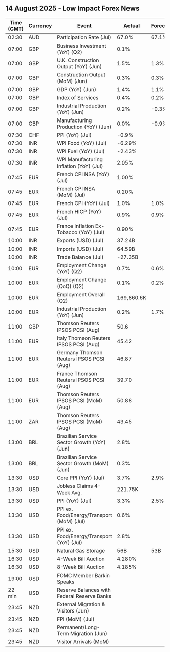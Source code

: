 ## 14 August 2025 - Low Impact Forex News

| Time (GMT) | Currency | Event | Actual | Forecast | Previous |
|------|----------|-------|--------|----------|----------|
| 02:30 | AUD | Participation Rate (Jul) | 67.0% | 67.1% | 67.0% |
| 07:00 | GBP | Business Investment (YoY) (Q2) | 0.1% |  | 6.1% |
| 07:00 | GBP | U.K. Construction Output (YoY) (Jun) | 1.5% | 1.3% | 1.4% |
| 07:00 | GBP | Construction Output (MoM) (Jun) | 0.3% | 0.3% | -0.5% |
| 07:00 | GBP | GDP (YoY) (Jun) | 1.4% | 1.1% | 0.9% |
| 07:00 | GBP | Index of Services | 0.4% | 0.2% | 0.4% |
| 07:00 | GBP | Industrial Production (YoY) (Jun) | 0.2% | -0.3% | -0.2% |
| 07:00 | GBP | Manufacturing Production (YoY) (Jun) | 0.0% | -0.9% | 1.0% |
| 07:30 | CHF | PPI (YoY) (Jul) | -0.9% |  | -0.7% |
| 07:30 | INR | WPI Food (YoY) (Jul) | -6.29% |  | -3.75% |
| 07:30 | INR | WPI Fuel (YoY) (Jul) | -2.43% |  | -2.65% |
| 07:30 | INR | WPI Manufacturing Inflation (YoY) (Jul) | 2.05% |  | 1.97% |
| 07:45 | EUR | French CPI NSA (YoY) (Jul) | 1.00% |  | 1.00% |
| 07:45 | EUR | French CPI NSA (MoM) (Jul) | 0.20% |  | 0.20% |
| 07:45 | EUR | French CPI (YoY) (Jul) | 1.0% | 1.0% | 1.0% |
| 07:45 | EUR | French HICP (YoY) (Jul) | 0.9% | 0.9% | 0.9% |
| 07:45 | EUR | France Inflation Ex-Tobacco (YoY) (Jul) | 0.90% |  | 0.90% |
| 10:00 | INR | Exports (USD) (Jul) | 37.24B |  | 35.14B |
| 10:00 | INR | Imports (USD) (Jul) | 64.59B |  | 53.92B |
| 10:00 | INR | Trade Balance (Jul) | -27.35B |  | -18.78B |
| 10:00 | EUR | Employment Change (YoY) (Q2) | 0.7% | 0.6% | 0.7% |
| 10:00 | EUR | Employment Change (QoQ) (Q2) | 0.1% | 0.2% | 0.2% |
| 10:00 | EUR | Employment Overall (Q2) | 169,860.6K |  | 169,703.6K |
| 10:00 | EUR | Industrial Production (YoY) (Jun) | 0.2% | 1.7% | 3.1% |
| 11:00 | GBP | Thomson Reuters IPSOS PCSI (Aug) | 50.6 |  | 52.1 |
| 11:00 | EUR | Italy Thomson Reuters IPSOS PCSI (Aug) | 45.42 |  | 43.80 |
| 11:00 | EUR | Germany Thomson Reuters IPSOS PCSI (Aug) | 46.87 |  | 49.38 |
| 11:00 | EUR | France Thomson Reuters IPSOS PCSI (Aug) | 39.70 |  | 41.85 |
| 11:00 | EUR | Thomson Reuters IPSOS PCSI (MoM) (Aug) | 50.88 |  | 47.76 |
| 11:00 | ZAR | Thomson Reuters IPSOS PCSI (MoM) (Aug) | 43.45 |  | 44.98 |
| 13:00 | BRL | Brazilian Service Sector Growth (YoY) (Jun) | 2.8% |  | 3.8% |
| 13:00 | BRL | Brazilian Service Sector Growth (MoM) (Jun) | 0.3% |  | 0.2% |
| 13:30 | USD | Core PPI (YoY) (Jul) | 3.7% | 2.9% | 2.6% |
| 13:30 | USD | Jobless Claims 4-Week Avg. | 221.75K |  | 221.00K |
| 13:30 | USD | PPI (YoY) (Jul) | 3.3% | 2.5% | 2.4% |
| 13:30 | USD | PPI ex. Food/Energy/Transport (MoM) (Jul) | 0.6% |  | 0.0% |
| 13:30 | USD | PPI ex. Food/Energy/Transport (YoY) (Jul) | 2.8% |  | 2.5% |
| 15:30 | USD | Natural Gas Storage | 56B | 53B | 7B |
| 16:30 | USD | 4-Week Bill Auction | 4.280% |  | 4.300% |
| 16:30 | USD | 8-Week Bill Auction | 4.185% |  | 4.235% |
| 19:00 | USD | FOMC Member Barkin Speaks |  |  |  |
| 22 min | USD | Reserve Balances with Federal Reserve Banks |  |  | 3.330T |
| 23:45 | NZD | External Migration & Visitors (Jun) |  |  | 6.10% |
| 23:45 | NZD | FPI (MoM) (Jul) |  |  | 1.2% |
| 23:45 | NZD | Permanent/Long-Term Migration (Jun) |  |  | 1,530 |
| 23:45 | NZD | Visitor Arrivals (MoM) |  |  | -0.9% |

